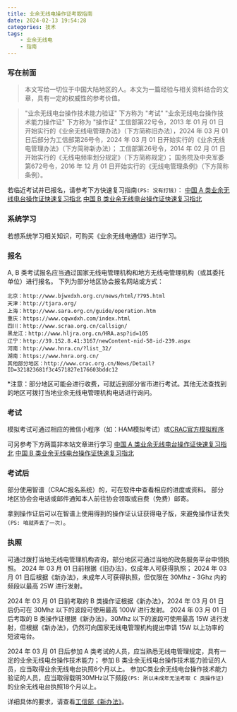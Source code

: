 ```yaml
---
title: 业余无线电操作证考取指南
date: 2024-02-13 19:54:28
categories: 技术
tags: 
    - 业余无线电
    - 指南
---
```


### 写在前面
>本文写给一切位于中国大陆地区的人。本文为一篇经验与相关资料结合的文章，具有一定的权威性的参考价值。

>"业余无线电台操作技术能力验证" 下方称为 "考试"
>"业余无线电台操作技术能力操作证" 下方称为 "操作证"
>工信部第22号令，2013 年 01 月 01 日开始实行的《业余无线电管理办法》（下方简称旧办法），2024 年 03 月 01 日后部分为工信部第26号令，2024 年 03 月 01 日开始实行的《业余无线电管理办法》（下方简称新办法）；
>工信部第26号令，2014 年 02 月 01 日开始实行的《无线电频率划分规定》（下方简称规定）；
>国务院及中央军委第672号令，2016 年 12 月 01 日开始实行的《无线电管理条例》（下方简称条例）。

若临近考试并已报名，请参考下方快速复习指南`(PS: 没有打钱)`：
[中国 A 类业余无线电台操作证快速复习指北](https://www.jimmytian.com/archives/crac-aro-licence-a-review-guide.html)
[中国 B 类业余无线电台操作证快速复习指北](https://www.jimmytian.com/archives/crac-aro-licence-b-review-guide.html)

### 系统学习
若想系统学习相关知识，可购买《业余无线电通信》进行学习。

### 报名
A, B 类考试报名应当通过国家无线电管理机构和地方无线电管理机构（或其委托单位）进行报名。
下列为部分地区协会报名网站或方式：
```
北京：http://www.bjwxdxh.org.cn/news/html/?795.html
天津：http://tjara.org/
上海：http://www.sara.org.cn/guide/operation.htm
重庆：https://www.cqwxdxh.com/index.html
四川：http://www.scraa.org.cn/callsign/
黑龙江：http://www.hljra.org.cn/HRA.asp?id=105
辽宁：http://39.152.8.41:3167/newContent-nid-58-id-239.aspx
河南：http://www.hnra.cn/?list_32/
湖南：https://www.hnra.org.cn/
其他部分地区：http://www.crac.org.cn/News/Detail?ID=321823681f3c4571827e176603bddc12
```
*注意：部分地区可能会进行收费，可就近到部分省市进行考试。其他无法查找到的地区可拨打当地业余无线电管理机构电话进行询问。

### 考试
模拟考试可通过相应的微信小程序（如：HAM模拟考试）或[CRAC官方模拟程序](http://82.157.138.16:8091/CRAC/userfiles/file/exam/download/2021-03-08/%E3%80%90WIN10%E7%89%88%E3%80%91%E6%A8%A1%E6%8B%9F%E8%80%83%E8%AF%95%E7%B3%BB%E7%BB%9F20210308%EF%BC%887MB%EF%BC%89.zip)

可另参考下方两篇非本站文章进行学习
[中国 A 类业余无线电台操作证快速复习指北](https://www.jimmytian.com/archives/crac-aro-licence-a-review-guide.html)
[中国 B 类业余无线电台操作证快速复习指北](https://www.jimmytian.com/archives/crac-aro-licence-b-review-guide.html)

### 考试后
部分使用智谱（CRAC报名系统）的，可在软件中查看相应的进度或资料。
部分地区协会会电话或邮件通知本人前往协会领取或自费（免费）邮寄。

拿到操作证后可以在智谱上使用得到的操作证认证获得电子版，来避免操作证丢失`(PS: 咱就弄丢了一次)`。

### 执照
可通过拨打当地无线电管理机构咨询，部分地区可通过当地的政务服务平台申领执照。
2024 年 03 月 01 日前根据《旧办法》，仅成年人可获得执照；
2024 年 03 月 01 日后根据《新办法》，未成年人可获得执照，但仅限在 30Mhz - 3Ghz 内的频段以最高 25W 进行发射。

2024 年 03 月 01 日前考取的 B 类操作证根据《新办法》，2024 年 03 月 01 日后仍可在 30Mhz 以下的波段可使用最高 100W 进行发射。
2024 年 03 月 01 日后考取的 B 类操作证根据《新办法》，30Mhz 以下的波段可使用最高 15W 进行发射，但根据《新办法》，仍然可向国家无线电管理机构提出申请 15W 以上功率的短波电台。

2024 年 03 月 01 日后参加 A 类考试的人员，应当熟悉无线电管理规定，具有一定的业余无线电台操作技术能力；
参加 B 类业余无线电台操作技术能力验证的人员，应当取得业余无线电台执照6个月以上。
参加C类业余无线电台操作技术能力验证的人员，应当取得载明30MHz以下频段`(PS: 所以未成年无法考取 C 类操作证)`的业余无线电台执照18个月以上。

详细具体的要求，请查看[工信部《新办法》](https://www.miit.gov.cn/jgsj/wgj/bmgz/art/2024/art_d042592aca6f4e3ca9cf51720f09bbc2.html)。